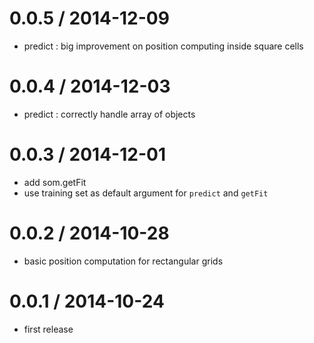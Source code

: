 0.0.5 / 2014-12-09
==================

* predict : big improvement on position computing inside square cells

0.0.4 / 2014-12-03
==================

* predict : correctly handle array of objects

0.0.3 / 2014-12-01
==================

* add som.getFit
* use training set as default argument for `predict` and `getFit`

0.0.2 / 2014-10-28
==================

* basic position computation for rectangular grids

0.0.1 / 2014-10-24
==================

* first release
